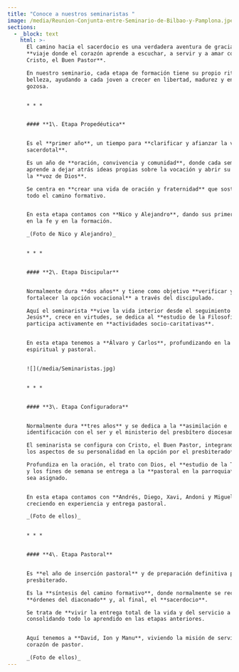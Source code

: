 ```yaml
---
title: "Conoce a nuestros seminaristas "
image: /media/Reunion-Conjunta-entre-Seminario-de-Bilbao-y-Pamplona.jpeg
sections:
  - _block: text
    html: >-
      El camino hacia el sacerdocio es una verdadera aventura de gracia: un
      **viaje donde el corazón aprende a escuchar, a servir y a amar como
      Cristo, el Buen Pastor**.  

      En nuestro seminario, cada etapa de formación tiene su propio ritmo y
      belleza, ayudando a cada joven a crecer en libertad, madurez y entrega
      gozosa.


      * * *


      #### **1\. Etapa Propedéutica**


      Es el **primer año**, un tiempo para **clarificar y afianzar la vocación
      sacerdotal**.  

      Es un año de **oración, convivencia y comunidad**, donde cada seminarista
      aprende a dejar atrás ideas propias sobre la vocación y abrir su corazón a
      la **voz de Dios**.  

      Se centra en **crear una vida de oración y fraternidad** que sostendrá
      todo el camino formativo.


      En esta etapa contamos con **Nico y Alejandro**, dando sus primeros pasos
      en la fe y en la formación.  

      _(Foto de Nico y Alejandro)_


      * * *


      #### **2\. Etapa Discipular**


      Normalmente dura **dos años** y tiene como objetivo **verificar y
      fortalecer la opción vocacional** a través del discipulado.  

      Aquí el seminarista **vive la vida interior desde el seguimiento de
      Jesús**, crece en virtudes, se dedica al **estudio de la Filosofía** y
      participa activamente en **actividades socio-caritativas**.


      En esta etapa tenemos a **Álvaro y Carlos**, profundizando en la vida
      espiritual y pastoral.  


      ![](/media/Seminaristas.jpg)


      * * *


      #### **3\. Etapa Configuradora**


      Normalmente dura **tres años** y se dedica a la **asimilación e
      identificación con el ser y el ministerio del presbítero diocesano**.  

      El seminarista se configura con Cristo, el Buen Pastor, integrando **todos
      los aspectos de su personalidad en la opción por el presbiterado**.  

      Profundiza en la oración, el trato con Dios, el **estudio de la Teología**
      y los fines de semana se entrega a la **pastoral en la parroquia** donde
      sea asignado.


      En esta etapa contamos con **Andrés, Diego, Xavi, Andoni y Miguel**,
      creciendo en experiencia y entrega pastoral.  

      _(Foto de ellos)_


      * * *


      #### **4\. Etapa Pastoral**


      Es **el año de inserción pastoral** y de preparación definitiva para el
      presbiterado.  

      Es la **síntesis del camino formativo**, donde normalmente se reciben las
      **órdenes del diaconado** y, al final, el **sacerdocio**.  

      Se trata de **vivir la entrega total de la vida y del servicio a todos**,
      consolidando todo lo aprendido en las etapas anteriores.


      Aquí tenemos a **David, Ion y Manu**, viviendo la misión de servir con
      corazón de pastor.  

      _(Foto de ellos)_
---
```

